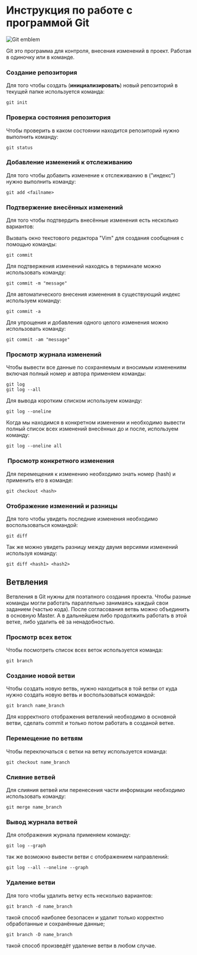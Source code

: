 # Инструкция по работе с программой Git

![Git emblem](git.jpg)

Git это программа для контроля, внесения изменений в проект. Работая в одиночку или в команде.

### Создание репозитория

 Для того чтобы создать (**инициализировать**) новый репозиторий в текущей папке используется команда:

    git init

### Проверка состояния репозитория

Чтобы проверить в каком состоянии находится репозиторий нужно выполнить команду: 

    git status

### Добавление изменений к отслеживанию

Для того чтобы добавить изменение к отслеживанию в ("индекс") нужно выполнить команду: 

    git add <failname>

### Подтвержение внесённых изменений

Для того чтобы подтвердить внесённые изменения есть несколько вариантов:

Вызвать окно текстового редактора "Vim" для создания сообщения с помощью команды:

    git commit

Для подтвержения изменений находясь в терминале можно использовать команду:

    git commit -m "message"

Для автоматического внесения изменения в существующий индекс используем команду: 

    git commit -a

Для упрощения и добавления одного целого изменения можно использовать команду: 

    git commit -am "message"
    
### Просмотр журнала изменений

Чтобы вывести все данные по сохраняемым и вносимым изменениям включая полный номер и автора применяем команды: 

    git log
    git log --all

Для вывода коротким списком используем команду: 

    git log --oneline

Когда мы находимся в конкретном изменении и необходимо вывести полный список всех изменений внесённых до и после, используем команду: 

    git log --oneline all

###  Просмотр конкретного изменения

Для перемещения к изменению необходимо знать номер (hash) и применить его в команде: 

    git checkout <hash>

### Отображение изменений и разницы

Для того чтобы увидеть последние изменения необходимо воспользоваться командой: 

    git diff

Так же можно увидеть разницу между двумя версиями изменений используя команду: 

    git diff <hash1> <hash2>

## Ветвления

Ветвления в Git нужны для поэтапного создания проекта. Чтобы разные команды могли работать параллельно занимаясь каждый свои заданием (частью кода). После согласования ветвь можно объединить в основную Master. А в дальнейшем либо продолжить работать в этой ветке, либо удалить её за ненадобностью.

### Просмотр всех веток

Чтобы посмотреть список всех веток используется команда: 

    git branch

### Создание новой ветви

Чтобы создать новую ветвь, нужно находиться в той ветви от куда нужно создать новую ветвь и воспользоваться командой: 

    git branch name_branch

Для корректного отображения ветвлений необходимо в основной ветви, сделать commit и только потом работать в созданой ветке. 

### Перемещение по ветвям

Чтобы переключаться с ветки на ветку используется команда: 

    git checkout name_branch

### Слияние ветвей

Для слияния ветвей или перенесения части информации необходимо использовать команду: 

    git merge name_branch

### Вывод журнала ветвей

Для отображения журнала применяем команду:

    git log --graph

так же возможно вывести ветви с отображением направлений: 

    git log --all --oneline --graph
    
### Удаление ветви

Для того чтобы удалить ветку есть несколько вариантов:

    git branch -d name_branch

такой способ наиболее безопасен и удалит только корректно обработанные и сохранённые данные;

    git branch -D name_branch

такой способ произведёт удаление ветви в любом случае.

